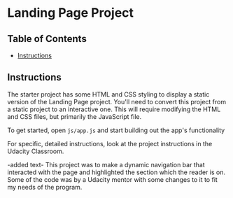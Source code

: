 # Landing Page Project

## Table of Contents

* [Instructions](#instructions)

## Instructions

The starter project has some HTML and CSS styling to display a static version of the Landing Page project. You'll need to convert this project from a static project to an interactive one. This will require modifying the HTML and CSS files, but primarily the JavaScript file.

To get started, open `js/app.js` and start building out the app's functionality

For specific, detailed instructions, look at the project instructions in the Udacity Classroom.

-added text-
This project was to make a dynamic navigation bar that interacted with the page and highlighted the section which the reader is on. Some of the code was by a Udacity mentor with some changes to it to fit my needs of the program.
